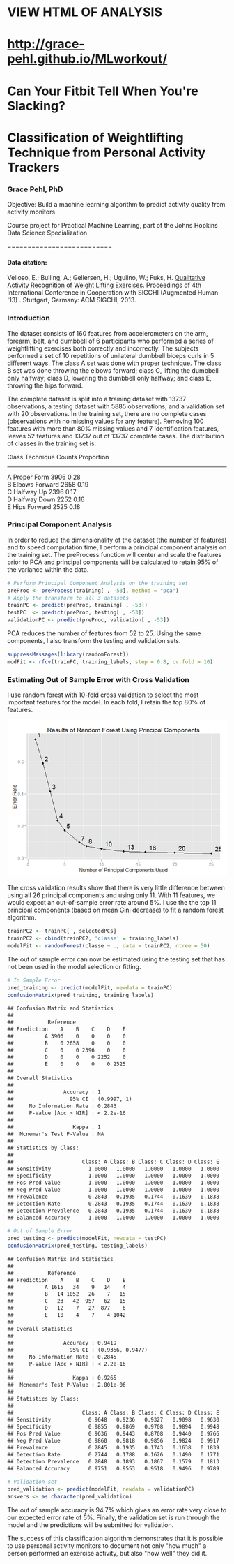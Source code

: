 # VIEW HTML OF ANALYSIS  
# http://grace-pehl.github.io/MLworkout/
# Can Your Fitbit Tell When You're Slacking?
# Classification of Weightlifting Technique from Personal Activity Trackers
### Grace Pehl, PhD
Objective: Build a machine learning algorithm to predict activity quality from activity monitors

Course project for Practical Machine Learning, part of the Johns Hopkins Data Science Specialization

==========================

#### Data citation:  
Velloso, E.; Bulling, A.; Gellersen, H.; Ugulino, W.; Fuks, H. [Qualitative Activity Recognition of Weight Lifting Exercises](http://groupware.les.inf.puc-rio.br/work.jsf?p1=11201). Proceedings of 4th International Conference in Cooperation with SIGCHI (Augmented Human '13) . Stuttgart, Germany: ACM SIGCHI, 2013.

### Introduction

The dataset consists of 160 features from accelerometers on the arm, forearm, belt, and dumbbell of 6 participants who performed a series of weightlifting exercises both correctly and incorrectly. The subjects performed a set of 10 repetitions of unilateral dumbbell biceps curls in 5 different ways.  The class A set was done with proper technique. The class B set was done throwing the elbows forward; class C, lifting the dumbbell only halfway; class D, lowering the dumbbell only halfway; and class E, throwing the hips forward. 

The complete dataset is split into a training dataset with 13737 observations, a testing dataset with 5885 observations, and a validation set with 20 observations. In the training set, there are no complete cases (observations with no missing values for any feature). Removing 100 features with more than 80% missing values and 7 identification features, leaves 52 features and 13737 out of 13737 complete cases.  The distribution of classes in the training set is: 

 Class   Technique        Counts   Proportion 
 ------  ---------------  -------  -----------
   A       Proper Form      3906     0.28       
   B       Elbows Forward   2658     0.19       
   C       Halfway Up       2396     0.17       
   D       Halfway Down     2252     0.16       
   E       Hips Forward     2525     0.18       

### Principal Component Analysis  
In order to reduce the dimensionality of the dataset (the number of features) and to speed computation time, I perform a principal component analysis on the training set.  The preProcess function will center and scale the features prior to PCA and principal components will be calculated to retain 95% of the variance within the data.

```r
# Perform Principal Component Analysis on the training set
preProc <- preProcess(training[ , -53], method = "pca")
# Apply the transform to all 3 datasets
trainPC <- predict(preProc, training[ , -53])
testPC  <- predict(preProc, testing[ , -53])
validationPC <- predict(preProc, validation[ , -53])
```
PCA reduces the number of features from 52 to 25.  Using the same components, I also transform the testing and validation sets.  

```r
suppressMessages(library(randomForest))
modFit <- rfcv(trainPC, training_labels, step = 0.8, cv.fold = 10)
```
### Estimating Out of Sample Error with Cross Validation  
I use random forest with 10-fold cross validation to select the most important features for the model.  In each fold, I retain the top 80% of features.

![](analysis_files/figure-html/SelectingFeaturesPlot-1.png) 

The cross validation results show that there is very little difference between using all 26 principal components and using only 11.  With 11 features, we would expect an out-of-sample error rate around 5%.  I use the the top 11 principal components (based on mean Gini decrease) to fit a random forest algorithm.

```r
trainPC2 <- trainPC[ , selectedPCs]
trainPC2 <- cbind(trainPC2, 'classe' = training_labels)
modelFit <- randomForest(classe ~ ., data = trainPC2, ntree = 50)
```
The out of sample error can now be estimated using the testing set that has not been used in the model selection or fitting.

```r
# In Sample Error
pred_training <- predict(modelFit, newdata = trainPC)
confusionMatrix(pred_training, training_labels)
```
```
## Confusion Matrix and Statistics
## 
##           Reference
## Prediction    A    B    C    D    E
##          A 3906    0    0    0    0
##          B    0 2658    0    0    0
##          C    0    0 2396    0    0
##          D    0    0    0 2252    0
##          E    0    0    0    0 2525
## 
## Overall Statistics
##                                      
##                Accuracy : 1          
##                  95% CI : (0.9997, 1)
##     No Information Rate : 0.2843     
##     P-Value [Acc > NIR] : < 2.2e-16  
##                                      
##                   Kappa : 1          
##  Mcnemar's Test P-Value : NA         
## 
## Statistics by Class:
## 
##                      Class: A Class: B Class: C Class: D Class: E
## Sensitivity            1.0000   1.0000   1.0000   1.0000   1.0000
## Specificity            1.0000   1.0000   1.0000   1.0000   1.0000
## Pos Pred Value         1.0000   1.0000   1.0000   1.0000   1.0000
## Neg Pred Value         1.0000   1.0000   1.0000   1.0000   1.0000
## Prevalence             0.2843   0.1935   0.1744   0.1639   0.1838
## Detection Rate         0.2843   0.1935   0.1744   0.1639   0.1838
## Detection Prevalence   0.2843   0.1935   0.1744   0.1639   0.1838
## Balanced Accuracy      1.0000   1.0000   1.0000   1.0000   1.0000
```
```r
# Out of Sample Error
pred_testing <- predict(modelFit, newdata = testPC)
confusionMatrix(pred_testing, testing_labels)
```
```
## Confusion Matrix and Statistics
## 
##           Reference
## Prediction    A    B    C    D    E
##          A 1615   34    9   14    4
##          B   14 1052   26    7   15
##          C   23   42  957   62   15
##          D   12    7   27  877    6
##          E   10    4    7    4 1042
## 
## Overall Statistics
##                                           
##                Accuracy : 0.9419          
##                  95% CI : (0.9356, 0.9477)
##     No Information Rate : 0.2845          
##     P-Value [Acc > NIR] : < 2.2e-16       
##                                           
##                   Kappa : 0.9265          
##  Mcnemar's Test P-Value : 2.801e-06       
## 
## Statistics by Class:
## 
##                      Class: A Class: B Class: C Class: D Class: E
## Sensitivity            0.9648   0.9236   0.9327   0.9098   0.9630
## Specificity            0.9855   0.9869   0.9708   0.9894   0.9948
## Pos Pred Value         0.9636   0.9443   0.8708   0.9440   0.9766
## Neg Pred Value         0.9860   0.9818   0.9856   0.9824   0.9917
## Prevalence             0.2845   0.1935   0.1743   0.1638   0.1839
## Detection Rate         0.2744   0.1788   0.1626   0.1490   0.1771
## Detection Prevalence   0.2848   0.1893   0.1867   0.1579   0.1813
## Balanced Accuracy      0.9751   0.9553   0.9518   0.9496   0.9789
```
```r
# Validation set
pred_validation <- predict(modelFit, newdata = validationPC)
answers <- as.character(pred_validation)
```
The out of sample accuracy is 94.7% which gives an error rate very close to our expected error rate of 5%.  Finally, the validation set is run through the model and the predictions will be submitted for validation.

The success of this classification algorithm demonstrates that it is possible to use personal activity monitors to document not only "how much" a person performed an exercise activity, but also "how well" they did it.
